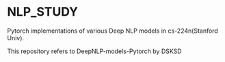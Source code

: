 # NLP_STUDY
Pytorch implementations of various Deep NLP models in cs-224n(Stanford Univ).

This repository refers to DeepNLP-models-Pytorch by DSKSD 
